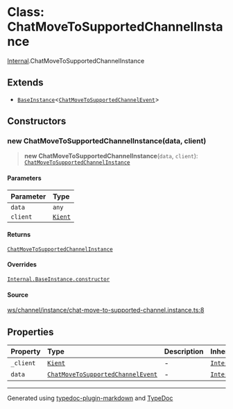 # Class: ChatMoveToSupportedChannelInstance

[Internal](../index.md).ChatMoveToSupportedChannelInstance

## Extends

- [`BaseInstance`](BaseInstance.md)\<[`ChatMoveToSupportedChannelEvent`](../interfaces/ChatMoveToSupportedChannelEvent.md)\>

## Constructors

### new ChatMoveToSupportedChannelInstance(data, client)

> **new ChatMoveToSupportedChannelInstance**(`data`, `client`): [`ChatMoveToSupportedChannelInstance`](ChatMoveToSupportedChannelInstance.md)

#### Parameters

| Parameter | Type |
| :------ | :------ |
| `data` | `any` |
| `client` | [`Kient`](../../classes/Kient.md) |

#### Returns

[`ChatMoveToSupportedChannelInstance`](ChatMoveToSupportedChannelInstance.md)

#### Overrides

[`Internal.BaseInstance.constructor`](BaseInstance.md#constructors)

#### Source

[ws/channel/instance/chat-move-to-supported-channel.instance.ts:8](https://github.com/zSoulweaver/kient/blob/cb3a38e/src/ws/channel/instance/chat-move-to-supported-channel.instance.ts#L8)

## Properties

| Property | Type | Description | Inheritance | Source |
| :------ | :------ | :------ | :------ | :------ |
| `_client` | [`Kient`](../../classes/Kient.md) | - | [`Internal.BaseInstance._client`](BaseInstance.md) | [utils/instance.base.ts:4](https://github.com/zSoulweaver/kient/blob/cb3a38e/src/utils/instance.base.ts#L4) |
| `data` | [`ChatMoveToSupportedChannelEvent`](../interfaces/ChatMoveToSupportedChannelEvent.md) | - | [`Internal.BaseInstance.data`](BaseInstance.md) | [utils/instance.base.ts:5](https://github.com/zSoulweaver/kient/blob/cb3a38e/src/utils/instance.base.ts#L5) |

***

Generated using [typedoc-plugin-markdown](https://www.npmjs.com/package/typedoc-plugin-markdown) and [TypeDoc](https://typedoc.org/)

